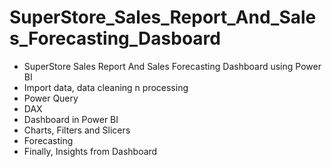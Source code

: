# SuperStore_Sales_Report_And_Sales_Forecasting_Dasboard 
- SuperStore Sales Report And Sales Forecasting Dashboard using Power BI
- Import data, data cleaning n processing
- Power Query
- DAX 
- Dashboard in Power BI 
- Charts, Filters and Slicers
- Forecasting 
- Finally, Insights from Dashboard
